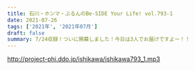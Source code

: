 ```yaml
---
title: 石川・ホンマ・ぶるんのBe-SIDE Your Life! vol.793-1
date: 2021-07-26
tags: ['2021年', '2021年07月']
draft: false
summary: 7/24収録！ついに開幕しました！今日は3人でお届けですよー！！
---
```


http://project-phi.ddo.jp/ishikawa/ishikawa793_1.mp3
